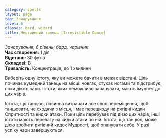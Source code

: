```yaml
---
category: spells
layout: page
tag: Зачарування
level: 6
classes: bard, wizard
title: Нестримний танець [Irresistible Dance]
---
```


_Зачарування, 6 рівень; бард, чарівник_    
**Час створення:** 1 дія    
**Відстань:** 30 футів    
**Складові:** В    
**Тривалість:** Концентрація, до 1 хвилини    

Виберіть одну істоту, яку ви можете бачити в межах відстані. Ціль починає кумедний танець на місці: човгає, стукає ногами та підстрибує, поки діють чари. Істоти, яких неможливо зачарувати, мають імунітет до цих чарів.    

Істота, що танцює, повинна витрачати все своє переміщення, щоб танцювати, не сходячи з місця, і має перешкоду на рятівні кидки Спритності та кидки атаки. Поки ціль перебуває під дією цих чарів, інші істоти мають перевагу на кидки атаки по ній. Істота, що танцює, може дією зробити рятівний кидок Мудрості, щоб опанувати себе. У разі успіху чари завершуються.
